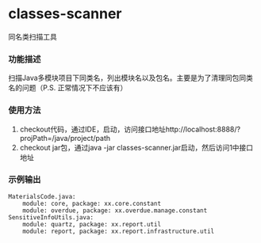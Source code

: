 # classes-scanner
同名类扫描工具

### 功能描述
扫描Java多模块项目下同类名，列出模块名以及包名。主要是为了清理同包同类名的问题（P.S. 正常情况下不应该有）

### 使用方法
1. checkout代码，通过IDE，启动，访问接口地址http://localhost:8888/?projPath=/java/project/path
2. checkout jar包，通过java -jar classes-scanner.jar启动，然后访问1中接口地址

### 示例输出
```text
MaterialsCode.java:
    module: core, package: xx.core.constant
    module: overdue, package: xx.overdue.manage.constant
SensitiveInfoUtils.java:
    module: quartz, package: xx.report.util
    module: report, package: xx.report.infrastructure.util
```


